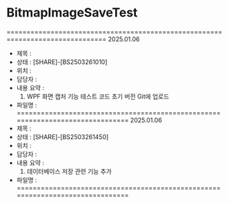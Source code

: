 # BitmapImageSaveTest


===============================================================================
2025.01.06
- 제목 : 
- 상태 : [SHARE]-[BS2503261010] 
- 위치 : 
- 담당자 : 
- 내용 요약 :
	1) WPF 화면 캡처 기능 테스트 코드 초기 버전 Git에 업로드
- 파일명 : 
===============================================================================
2025.01.06
- 제목 : 
- 상태 : [SHARE]-[BS2503261450] 
- 위치 : 
- 담당자 : 
- 내용 요약 :
	1) 데이터베이스 저장 관련 기능 추가
- 파일명 : 
===============================================================================